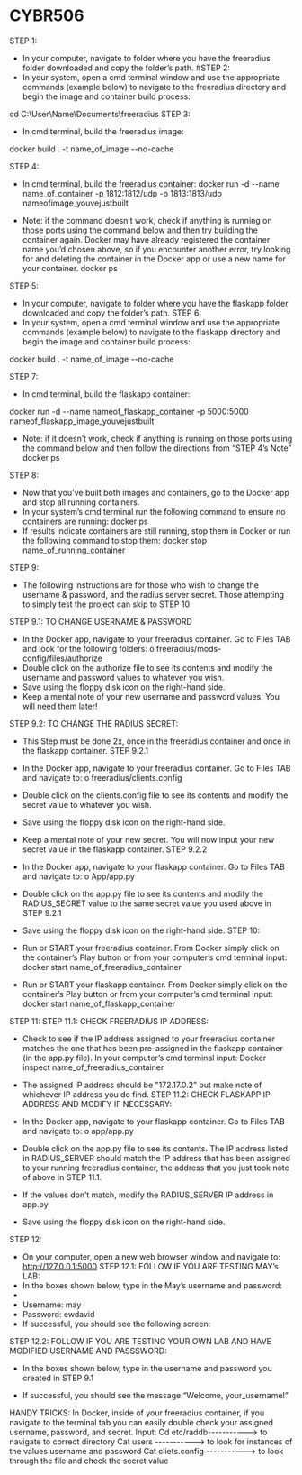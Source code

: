 # CYBR506
STEP 1:
-	In your computer, navigate to folder where you have the freeradius folder downloaded and copy the folder’s path. 
#STEP 2:
-	In your system, open a cmd terminal window and use the appropriate commands (example below) to navigate to the freeradius directory and begin the image and container build process:

cd C:\User\Name\Documents\freeradius
STEP 3:
-	In cmd terminal, build the freeradius image:

docker build . -t name_of_image --no-cache 

STEP 4:
-	In cmd terminal, build the freeradius container:
docker run -d --name name_of_container -p 1812:1812/udp -p 1813:1813/udp nameofimage_youvejustbuilt

-	Note: if the command doesn’t work, check if anything is running on those ports using the command below and then try building the container again. Docker may have already registered the container name you’d chosen above, so if you encounter another error, try looking for and deleting the container in the Docker app or use a new name for your container. 
docker ps

STEP 5:
-	In your computer, navigate to folder where you have the flaskapp folder downloaded and copy the folder’s path. 
STEP 6:
-	In your system, open a cmd terminal window and use the appropriate commands (example below) to navigate to the flaskapp directory and begin the image and container build process:

docker build . -t name_of_image --no-cache 

STEP 7:
-	In cmd terminal, build the flaskapp container:

docker run -d --name nameof_flaskapp_container -p 5000:5000 nameof_flaskapp_image_youvejustbuilt

-	Note: if it doesn’t work, check if anything is running on those ports using the command below and then follow the directions from “STEP 4’s Note”
docker ps

STEP 8:
-	Now that you’ve built both images and containers, go to the Docker app and stop all running containers. 
-	In your system’s cmd terminal run the following command to ensure no containers are running:
docker ps
-	If results indicate containers are still running, stop them in Docker or run the following command to stop them:
docker stop name_of_running_container

STEP 9:
-	The following instructions are for those who wish to change the username & password, and the radius server secret. Those attempting to simply test the project can skip to STEP 10

STEP 9.1: TO CHANGE USERNAME & PASSWORD
-	In the Docker app, navigate to your freeradius container. Go to Files TAB and look for the following folders:
o	freeradius/mods-config/files/authorize
-	Double click on the authorize file to see its contents and modify the username and password values to whatever you wish. 
-	Save using the floppy disk icon on the right-hand side. 
-	Keep a mental note of your new username and password values. You will need them later!
  
STEP 9.2: TO CHANGE THE RADIUS SECRET:
-	This Step must be done 2x, once in the freeradius container and once in the flaskapp container.
		STEP 9.2.1
-	In the Docker app, navigate to your freeradius container. Go to Files TAB and navigate to: 
o	freeradius/clients.config
-	Double click on the clients.config file to see its contents and modify the secret value to whatever you wish. 
-	Save using the floppy disk icon on the right-hand side. 
-	Keep a mental note of your new secret. You will now input your new secret value in the flaskapp container.
STEP 9.2.2
-	In the Docker app, navigate to your flaskapp container. Go to Files TAB and navigate to:
o	App/app.py
-	Double click on the app.py file to see its contents and modify the RADIUS_SECRET value to the same secret value you used above in STEP 9.2.1 
-	Save using the floppy disk icon on the right-hand side. 
STEP 10:
-	Run or START your freeradius container. From Docker simply click on the container’s Play button or from your computer’s cmd terminal input:
docker start name_of_freeradius_container

-	Run or START your flaskapp container. From Docker simply click on the container’s Play button or from your computer’s cmd terminal input:
docker start name_of_flaskapp_container

STEP 11:
	STEP 11.1: CHECK FREERADIUS IP ADDRESS:

-	Check to see if the IP address assigned to your freeradius container matches the one that has been pre-assigned in the flaskapp container (in the app.py file). In your computer’s cmd terminal input:
Docker inspect name_of_freeradius_container

-	The assigned IP address should be "172.17.0.2” but make note of whichever IP address you do find. 
STEP 11.2: CHECK FLASKAPP IP ADDRESS AND MODIFY IF NECESSARY:
-	In the Docker app, navigate to your flaskapp container. Go to Files TAB and navigate to:
o	app/app.py
-	Double click on the app.py file to see its contents. The IP address listed in RADIUS_SERVER should match the IP address that has been assigned to your running freeradius container, the address that you just took note of above in STEP 11.1. 
-	If the values don’t match, modify the RADIUS_SERVER IP address in app.py
-	Save using the floppy disk icon on the right-hand side.

STEP 12:
-	On your computer, open a new web browser window and navigate to:
http://127.0.0.1:5000
STEP 12.1: FOLLOW IF YOU ARE TESTING MAY’s LAB:
-	In the boxes shown below, type in the May’s username and password:
-	 
-	Username: may
-	Password: ewdavid
-	If successful, you should see the following screen:
 

STEP 12.2: FOLLOW IF YOU ARE TESTING YOUR OWN LAB AND HAVE MODIFIED USERNAME AND PASSSWORD:
-	In the boxes shown below, type in the username and password you created in STEP 9.1

 
-	If successful, you should see the message “Welcome, your_username!”




HANDY TRICKS:
In Docker,  inside of your freeradius container, if you navigate to the terminal tab you can easily double check your assigned username, password, and secret. Input:
Cd etc/raddb-----------> to navigate to correct directory
Cat users -----------> to look for instances of the values username and password
Cat cliets.config -----------> to look through the file and check the secret value

